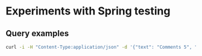 # Experiments with Spring testing

## Query examples

```bash
curl -i -H "Content-Type:application/json" -d '{"text": "Comments 5", "id": "6"}' http://localhost:8080/comments
```
